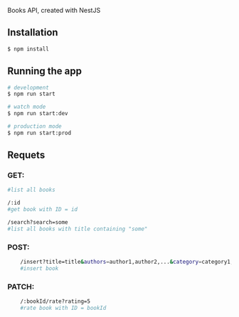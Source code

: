 Books API, created with NestJS

## Installation

```bash
$ npm install
```

## Running the app

```bash
# development
$ npm run start

# watch mode
$ npm run start:dev

# production mode
$ npm run start:prod
```

## Requets

### GET:

```bash
#list all books

/:id
#get book with ID = id

/search?search=some
#list all books with title containing "some"
```

### POST:

```bash
    /insert?title=title&authors=author1,author2,...&category=category1,category2
    #insert book
```

### PATCH:

```bash
    /:bookId/rate?rating=5
    #rate book with ID = bookId
```
